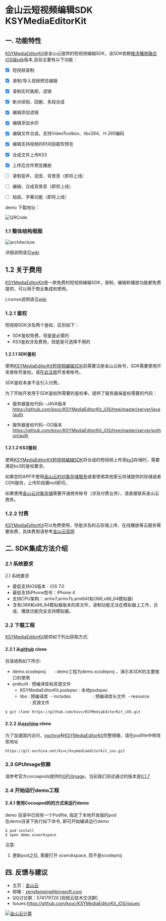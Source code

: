 # 金山云短视频编辑SDK KSYMediaEditorKit

## 一. 功能特性
[KSYMediaEditorKit][KSYMediaEditorKit]是金山云提供的短视频编辑SDK，该SDK依赖[推流播放融合iOS端sdk][libksygpulive]版本,目前主要有以下功能：

* [x] 短视频录制
* [x] 录制/导入视频预览编辑
* [x] 录制实时美颜，滤镜
* [x] 断点续拍、回删、多段合成
* [x] 编辑添加滤镜
* [x] 编辑添加水印
* [x] 编辑文件合成，支持VideoToolbox、libx264、H.265编码
* [x] 编辑支持视频的时间段裁剪预览
* [x] 合成文件上传KS3
* [x] 上传后文件预览播放 

* [ ] 录制变声、混音、背景音（即将上线）
* [ ] 编辑、合成背景音（即将上线）
* [ ] 贴纸、字幕功能（即将上线）

demo 下载地址：

![QRCode](https://raw.githubusercontent.com/wiki/ksvc/KSYMediaEditorKit/images/QRCode.png)

### 1.1 整体结构框图

![architecture](https://raw.githubusercontent.com/wiki/ksvc/KSYMediaEditorKit_iOS/images/shortVideo.png)
 
详细说明请见[wiki][wiki]

## 1.2 关于费用
[KSYMediaEditorKit][KSYMediaEditorKit]是一款免费的短视频编辑SDK，录制、编辑和播放功能都免费提供，可以用于商业集成和使用。

License说明请见[wiki][license]

### 1.2.1 鉴权
短视频SDK涉及两个鉴权，区别如下：
* SDK鉴权免费，但是是必需的
* KS3鉴权涉及费用，但是是可选择不用的

#### 1.2.1.1 SDK鉴权
使用[KSYMediaEditorKit短视频编辑SDK][KSYMediaEditorKit]前需要注册金山云帐号，SDK需要使用开发者帐号鉴权。请[在此注册][ksyun]开发者帐号。

SDK鉴权本身不会引入付费。

为了开始开发用于SDK鉴权所需要的鉴权串，提供了服务器端鉴权需要的代码：

* 服务器鉴权代码--JAVA版本
https://github.com/ksvc/KSYMediaEditorKit_iOS/tree/master/server/java/auth

* 服务器鉴权代码--GO版本
https://github.com/ksvc/KSYMediaEditorKit_iOS/tree/master/server/python/auth

#### 1.2.1.2 KS3鉴权
使用[KSYMediaEditorKit短视频编辑SDK][KSYMediaEditorKit]将合成的短视频上传至[ks3][ks3]存储时，需要满足ks3的鉴权要求。

如果您的APP不使用[金山云的对象存储服务][ks3]或者使用其他家云存储提供的存储或者CDN服务，上传阶段置null即可。

如果使用[金山云对象存储][ks3]需要开通商务帐号（涉及付费业务），请直接联系金山云商务。

### 1.2.2 付费
[KSYMediaEditorKit][KSYMediaEditorKit]可以免费使用，但是涉及的云存储上传、在线播放等云服务需要收费，具体费用请参考[金山云官网][ksyun]

## 二. SDK集成方法介绍   
### 2.1 系统要求 
2.1 系统要求    
* 最低支持iOS版本：iOS 7.0
* 最低支持iPhone型号：iPhone 4
* 支持CPU架构： armv7,armv7s,arm64(和i386,x86_64模拟器)
* 含有i386和x86_64模拟器版本的库文件，录制功能无法在模拟器上工作，合成、播放功能完全支持模拟器。

### 2.2 下载工程
[KSYMediaEditorKit][KSYMediaEditorKit]提供如下列出获取方式:    
#### 2.2.1 从[github](https://github.com/ksvc/KSYMediaEditorKit_iOS.git) clone

目录结构如下所示:  
- demo.xcodeproj              : demo工程为demo.xcodeproj ，演示本SDK的主要接口的使用
- prebuilt                    : 预编译库和资源文件
  - KSYMediaEditorKit.podspec : 本地podspec
  - libs                      : 预编译库
  - includes                  : 预编译库头文件
  - resource                  : 资源文件

```
$ git clone https://github.com/ksvc/KSYMediaEditorKit_iOS.git
```

#### 2.2.2 从[oschina](http://git.oschina.net/ksvc/ksymediaeditorkit_ios) clone
为了加速国内访问，[oschina](http://git.oschina.net/ksvc/ksymediaeditorkit_ios)有[KSYMediaEditorKit][KSYMediaEditorKit]完整镜像，请在podfile中修改库地址
```
https://git.oschina.net/ksvc/ksymediaeditorkit_ios.git
```

### 2.3 GPUImage依赖

请参考官方cocoapods提供的[GPUImage][GPUImage]，当前我们测试通过的版本是[0.1.7][GPUImage]

### 2.4 开始运行demo工程
#### 2.4.1 使用Cocoapod的的方式来运行demo 
demo 目录中已经有一个Podfile, 指定了本地开发版的pod    
在demo目录下执行如下命令, 即可开始编译运行demo  
```
$ pod install
$ open demo.xcworkspace
```

注意:
1. 更新pod之后, 需要打开 xcwrokspace, 而不是xcodeproj


## 四. 反馈与建议
* 主页：[金山云](http://www.ksyun.com/)
* 邮箱：<zengfanping@kingsoft.com>
* QQ讨论群：574179720 [视频云技术交流群] 
* Issues:<https://github.com/ksvc/KSYMediaEditorKit_iOS/issues>

<a href="http://www.ksyun.com/"><img src="https://raw.githubusercontent.com/wiki/ksvc/KSYLive_Android/images/logo.png" border="0" alt="金山云计算" /></a>


[ksyun]:https://v.ksyun.com
[license]:https://github.com/ksvc/KSYMediaEditorKit_iOS/wiki/license
[wiki]:https://github.com/ksvc/KSYMediaEditorKit_iOS/wiki
[KSYMediaEditorKit]:https://github.com/ksvc/KSYMediaEditorKit_iOS
[GPUImage]:https://github.com/BradLarson/GPUImage/releases/tag/0.1.7
[libksygpulive]:https://github.com/ksvc/KSYLive_iOS
[ks3]:https://www.ksyun.com/proservice/storage_service

